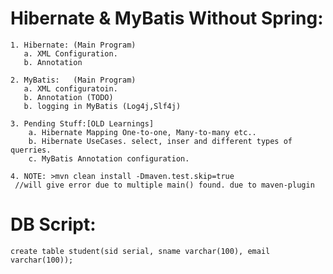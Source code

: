 Hibernate & MyBatis Without Spring:
===================================
	1. Hibernate: (Main Program)
	   a. XML Configuration.
	   b. Annotation 
	
	2. MyBatis:   (Main Program)
	   a. XML configuratoin.
	   b. Annotation (TODO)
	   b. logging in MyBatis (Log4j,Slf4j)
	   
	3. Pending Stuff:[OLD Learnings]
		a. Hibernate Mapping One-to-one, Many-to-many etc..
		b. Hibernate UseCases. select, inser and different types of querries.
		c. MyBatis Annotation configuration.
	
	4. NOTE: >mvn clean install -Dmaven.test.skip=true 
	 //will give error due to multiple main() found. due to maven-plugin

DB Script:
=========
	create table student(sid serial, sname varchar(100), email varchar(100));